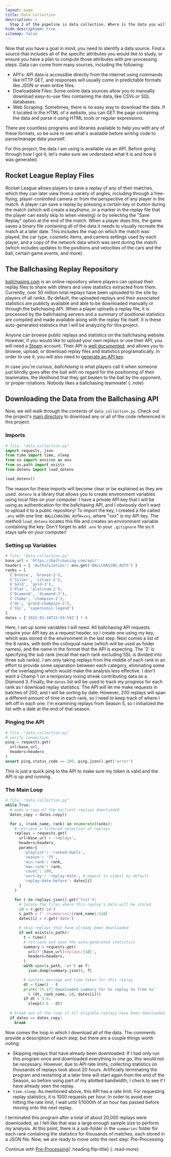 ```yaml
---
layout: page
title: Data Collection
description: >
  Step 2 of the pipeline is data collection. Where is the data you will be working with?
hide_description: true
sitemap: false
---
```


Now that you have a goal in mind, you need to identify a data source. Find a source that includes
all of the specific attributes you would like to study, or ensure you have a plan to compute those
attributes with pre-processing steps. Data can come from many sources, including the following:
- API's: API data is accessible directly from the internet using commands like HTTP GET, and
responses will usually come in predictable formats like JSON or even entire files.
- Dowloadable Files: Some online data sources allow you to manually download easy-to-use files
containing the data, like CSVs or SQL databases.
- Web Scraping: Sometimes, there is no easy way to download the data. If it located in the HTML of
a website, you can GET the page containing the data and parse it using HTML tools or regular
expressions.

There are countless programs and libraries available to help you with any of these formats, so be
sure to see what's available before writing code to parse/manage data yourself.

For this project, the data I am using is available via an API. Before going through how I got it,
let's make sure we understand what it is and how it was generated.

## Rocket League Replay Files

Rocket League allows players to save a replay of any of their matches, which they can later view
from a variety of angles, including through a free-flying, player-controlled camera or from the
perspective of any player in the match. A player can save a replay by pressing a certain key or
button during the match (which will create a *keyframe*, or a marker in the replay file that the
player can easily skip to when viewing) or by selecting the "Save Replay" option at the end of the
match. When a player does this, the game saves a binary file containing all of the data it needs to
visually recreate the match at a later date. This includes the map on which the match was played,
the car type, cosmetic items, and camera settings used by each player, and a copy of the network
data which was sent during the match (which includes updates to the positions and velocities of the
cars and the ball, certain game events, and more).

## The Ballchasing Replay Repository

[ballchasing.com][00] is an online repository where players can upload their replay files to share
with others and view statistics extracted from them. Currently, over 50 million total replays have
been uploaded to the site by players of all ranks. By default, the uploaded replays and their
associated statistics are publicly available and able to be downloaded manually or through the
ballchasing API. When a player uploads a replay file, it is processed by the ballchasing servers
and a summary of positional statistics are compiled and made available along with the replay file
itself. It is these auto-generated statistics that I will be analyzing for this project.

Anyone can browse public replays and statistics on the ballchasing website. However, if you would
like to upload your own replays or use their API, you will need a [Steam][01] account. Their API is
[well documented][02], and allows you to browse, upload, or download replay files and statistics
programatically. In order to use it, you will also need to [generate an API key][03].

In case you're curious, *ballchasing* is what players call it when someone just blindly goes after
the ball with no regard for the positioning of their teammates, the likelihood that they get
beaten to the ball by the opponent, or proper rotations. Nobody likes a ballchasing teammate!
{:.note}

## Downloading the Data from the Ballchasing API

Now, we will walk through the contents of `data_collection.py`. Check out the project's
[main directory][04] to download any or all of the code referenced in this project.

### Imports

```python
# file: "data_collection.py"
import requests, json
from time import time, sleep
from os import environ as env
from os.path import exists
from dotenv import load_dotenv

load_dotenv()
```

The reason for these imports will become clear or be explained as they are used. `dotenv` is a
library that allows you to create environment variables using local files on your computer. I have
a private API key that I will be using as authentication for the ballchasing API, and I obviously
don't want to upload it to a public repository! To import the key, I created a file called `.env`
with one line: `BALLCHASING_AUTH=xxx`, where "xxx" is my API key. The method `load_dotenv` locates
this file and creates an environment variable containing the key. Don't forget to add `.env` to
your `.gitignore` file so it stays safe on your computer!

### Setting up Variables

```python
# file: "data_collection.py"
base_url = 'https://ballchasing.com/api/'
headers = { 'Authorization': env.get('BALLCHASING_AUTH') }
ranks = [
  ('Bronze', 'bronze-2'),
  ('Silver', 'silver-2'),
  ('Gold', 'gold-2'),
  ('Plat', 'platinum-2'),
  ('Diamond', 'diamond-2'),
  ('Champ', 'champion-2'),
  ('GC', 'grand-champion-2'),
  ('SSL', 'supersonic-legend')
]
dates = ['2022-03-10T23:59:59Z'] * 8
```

Here, I set up some variables I will need. All ballchasing API requests require your API key as a
request header, so I create one using my key, which was stored in the environment in the last step.
Next comes a list of the 8 ranks, with both the colloquial name (which will be used as folder
names), and the name in the format that the API is expecting. The '2' is specifying the sub rank
(recall that each rank excluding SSL is divided into three sub ranks). I am only taking replays
from the middle of each rank in an effort to provide some separation between each category,
eliminating some of the overlapping which would make the analysis less effective. I don't want a
Champ 1 on a temporary losing streak contributing data as a Diamond 3. Finally, the `dates` list
will be used to track my progress for each rank as I download replay statistics. The API will let
me make requests in batches of 200, and I will be sorting by date. However, 200 replays will span a
different amount of time in each rank, so I need to keep track of where I left off in each one. I'm
examining replays from Season 5, so I initialized the list with a date at the end of that season.

### Pinging the API

```python
# file: "data_collection.py"
# verify connection
ping = requests.get(
  url=base_url,
  headers=headers
)
assert ping.status_code == 200, ping.json().get('error')
```

This is just a quick ping to the API to make sure my token is valid and the API is up and running.

### The Main Loop

```python
# file: "data_collection.py"
while True:
  # make a copy of the earliest replays downloaded
  dates_copy = dates.copy()

  for i, (rank_name, rank) in enumerate(ranks):
    # retrieve a filtered selection of replays
    replays = requests.get(
      url=base_url + 'replays',
      headers=headers,
      params={
        'playlist': 'ranked-duels',
        'season': 'f5',
        'min-rank': rank,
        'max-rank': rank,
        'count': 200,
        'sort-by': 'replay-date', # newest to oldest by default
        'replay-date-before': dates[i]
      }
    )

    for r in replays.json().get('list'):
      # locate the files where this replay's data will be stored
      id = r.get('id')
      s_path = f'./summaries/{rank_name}/{id}'
      dates[i] = r.get('date')

      # skip replays that have already been downloaded
      if not exists(s_path):
        t = time()
        # retrieve and save the auto-generated statistics
        summary = requests.get(
          url=f'{base_url}replays/{id}',
          headers=headers,
        )
        with open(s_path, 'w+') as f:
          json.dump(summary.json(), f)

        # success message and time taken for this replay
        dt = time() - t
        print('[%.1f] Downloaded summary for %s replay %s from %s'
          % (dt, rank_name, id, dates[i]))
        if dt < 3.6:
          sleep(3.6 - dt)
  
  # break out of the loop if all eligible replays have been downloaded
  if dates == dates_copy:
    break
```

Now comes the loop in which I download all of the data. The comments provide a description of each
step, but there are a couple things worth noting:
- Skipping replays that have already been downloaded: If I had only run this program once and
downloaded everything in one go, this would not be necessary. However, due to API rate limits,
collecting statistics on thousands of replays took about 20 hours. Artificially terminating the
program and restarting at a later time will start again from the end of the Season, so before
using part of my allotted bandwidth, I check to see if I have already seen the replay.
- `time.sleep`: As mentioned above, this API has a rate limit. For requesting replay statistics, it
is 1000 requests per hour. In order to avoid ever hitting the rate limit, I wait until 1/1000th of
an hour has passed before moving onto the next replay.

I terminated this program after a total of about 20,000 replays were downloaded, as I felt like
that was a large enough sample size to perform my analysis. At this point, there is a sub-folder in
the `summaries` folder for each rank containing the statistics for thousands of matches, each
stored in a JSON file. Now, we are ready to move onto the next step: Pre-Processing.

Continue with [Pre-Processing](pre_processing.md){:.heading.flip-title}
{:.read-more}

[00]: https://ballchasing.com/
[01]: https://store.steampowered.com/
[02]: https://ballchasing.com/doc/api
[03]: https://ballchasing.com/upload

[04]: /320_FP/